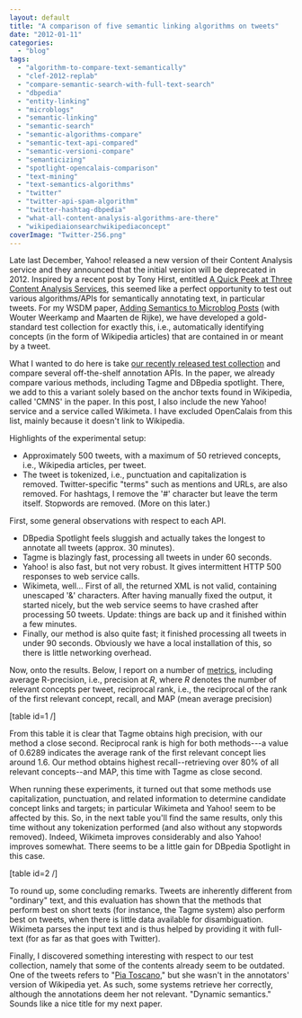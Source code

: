 ```yaml
---
layout: default
title: "A comparison of five semantic linking algorithms on tweets"
date: "2012-01-11"
categories:
  - "blog"
tags:
  - "algorithm-to-compare-text-semantically"
  - "clef-2012-replab"
  - "compare-semantic-search-with-full-text-search"
  - "dbpedia"
  - "entity-linking"
  - "microblogs"
  - "semantic-linking"
  - "semantic-search"
  - "semantic-algorithms-compare"
  - "semantic-text-api-compared"
  - "semantic-versioni-compare"
  - "semanticizing"
  - "spotlight-opencalais-comparison"
  - "text-mining"
  - "text-semantics-algorithms"
  - "twitter"
  - "twitter-api-spam-algorithm"
  - "twitter-hashtag-dbpedia"
  - "what-all-content-analysis-algorithms-are-there"
  - "wikipediaionsearchwikipediaconcept"
coverImage: "Twitter-256.png"
---
```


Late last December, Yahoo! released a new version of their Content Analysis service and they announced that the initial version will be deprecated in 2012. Inspired by a recent post by Tony Hirst, entitled [A Quick Peek at Three Content Analysis Services](http://blog.ouseful.info/2011/12/22/a-quick-peek-at-three-content-analysis-services/ "A Quick Peek at Three Content Analysis Services"), this seemed like a perfect opportunity to test out various algorithms/APIs for semantically annotating text, in particular tweets. For my WSDM paper, [Adding Semantics to Microblog Posts](http://edgar.meij.pro/adding-semantics-microblogs/ "Adding Semantics to Microblog Posts") (with Wouter Weerkamp and Maarten de Rijke), we have developed a gold-standard test collection for exactly this, i.e., automatically identifying concepts (in the form of Wikipedia articles) that are contained in or meant by a tweet.

What I wanted to do here is take [our recently released test collection](http://edgar.meij.pro/dataset-adding-semantics-microblog-posts/ "Dataset for “Adding Semantics to Microblog Posts”") and compare several off-the-shelf annotation APIs. In the paper, we already compare various methods, including Tagme and DBpedia spotlight. There, we add to this a variant solely based on the anchor texts found in Wikipedia, called 'CMNS' in the paper. In this post, I also include the new Yahoo! service and a service called Wikimeta. I have excluded OpenCalais from this list, mainly because it doesn't link to Wikipedia.

Highlights of the experimental setup:

- Approximately 500 tweets, with a maximum of 50 retrieved concepts, i.e., Wikipedia articles, per tweet.
- The tweet is tokenized, i.e., punctuation and capitalization is removed. Twitter-specific "terms" such as mentions and URLs, are also removed. For hashtags, I remove the '#' character but leave the term itself. Stopwords are removed. (More on this later.)

First, some general observations with respect to each API.

- DBpedia Spotlight feels sluggish and actually takes the longest to annotate all tweets (approx. 30 minutes).
- Tagme is blazingly fast, processing all tweets in under 60 seconds.
- Yahoo! is also fast, but not very robust. It gives intermittent HTTP 500 responses to web service calls.
- Wikimeta, well... First of all, the returned XML is not valid, containing unescaped '&' characters. After having manually fixed the output, it started nicely, but the web service seems to have crashed after processing 50 tweets. Update: things are back up and it finished within a few minutes.
- Finally, our method is also quite fast; it finished processing all tweets in under 90 seconds. Obviously we have a local installation of this, so there is little networking overhead.

Now, onto the results. Below, I report on a number of [metrics](http://nlp.stanford.edu/IR-book/html/htmledition/evaluation-of-ranked-retrieval-results-1.html "Evaluation of ranked retrieval results "), including average R-precision, i.e., precision at _R_, where *R* denotes the number of relevant concepts per tweet, reciprocal rank, i.e., the reciprocal of the rank of the first relevant concept, recall, and MAP (mean average precision)

\[table id=1 /\]

From this table it is clear that Tagme obtains high precision, with our method a close second. Reciprocal rank is high for both methods---a value of 0.6289 indicates the average rank of the first relevant concept lies around 1.6. Our method obtains highest recall--retrieving over 80% of all relevant concepts--and MAP, this time with Tagme as close second.

When running these experiments, it turned out that some methods use capitalization, punctuation, and related information to determine candidate concept links and targets; in particular Wikimeta and Yahoo! seem to be affected by this. So, in the next table you'll find the same results, only this time without any tokenization performed (and also without any stopwords removed). Indeed, Wikimeta improves considerably and also Yahoo! improves somewhat. There seems to be a little gain for DBpedia Spotlight in this case.

\[table id=2 /\]

To round up, some concluding remarks. Tweets are inherently different from "ordinary" text, and this evaluation has shown that the methods that perform best on short texts (for instance, the Tagme system) also perform best on tweets, when there is little data available for disambiguation. Wikimeta parses the input text and is thus helped by providing it with full-text (for as far as that goes with Twitter).

Finally, I discovered something interesting with respect to our test collection, namely that some of the contents already seem to be outdated. One of the tweets refers to "[Pia Toscano](http://en.wikipedia.org/wiki/Pia_Toscano "Pia Toscano")," but she wasn't in the annotators' version of Wikipedia yet. As such, some systems retrieve her correctly, although the annotations deem her not relevant. "Dynamic semantics." Sounds like a nice title for my next paper.

